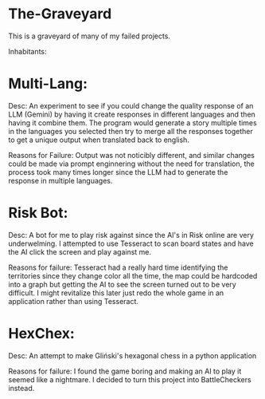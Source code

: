 # The-Graveyard
This is a graveyard of many of my failed projects.

Inhabitants:

# Multi-Lang:

Desc: An experiment to see if you could change the quality response of an LLM (Gemini) by having it create responses in different languages and then having it combine them. The program would generate a story multiple times in the languages you selected then try to merge all the responses together to get a unique output when translated back to english. 

Reasons for Failure: Output was not noticibly different, and similar changes could be made via prompt enginnering without the need for translation, the process took many times longer since the LLM had to generate the response in multiple languages.

# Risk Bot: 
Desc: A bot for me to play risk against since the AI's in Risk online are very underwelming. I attempted to use Tesseract to scan board states and have the AI click the screen and play against me.

Reasons for failure: Tesseract had a really hard time identifying the territories since they change color all the time, the map could be hardcoded into a graph but getting the AI to see the screen turned out to be very difficult. I might revitalize this later just redo the whole game in an application rather than using Tesseract.

# HexChex:
Desc: An attempt to make Gliński's hexagonal chess in a python application

Reasons for failure: I found the game boring and making an AI to play it seemed like a nightmare. I decided to turn this project into BattleCheckers instead.
